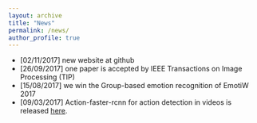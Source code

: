```yaml
---
layout: archive
title: "News"
permalink: /news/
author_profile: true
---
```



 * [02/11/2017] new website at github
 * [26/09/2017] one paper is accepted by IEEE Transactions on Image Processing (TIP)
 * [15/08/2017] we win the Group-based emotion recognition of EmotiW 2017 
 * [09/03/2017] Action-faster-rcnn for action detection in videos is released [here](https://github.com/pengxj/action-faster-rcnn). 

